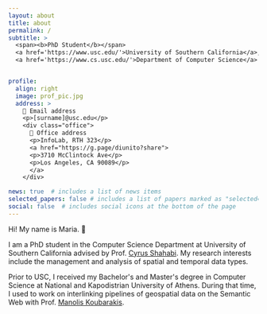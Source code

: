 ```yaml
---
layout: about
title: about
permalink: /
subtitle: >
  <span><b>PhD Student</b></span>
  <a href='https://www.usc.edu/'>University of Southern California</a>, 
  <a href='https://www.cs.usc.edu/'>Department of Computer Science</a>


profile:
  align: right
  image: prof_pic.jpg
  address: >
    📮 Email address
    <p>[surname]@usc.edu</p>
    <div class="office">
      🏢 Office address
      <p>InfoLab, RTH 323</p>
      <a href="https://g.page/diunito?share">
      <p>3710 McClintock Ave</p>
      <p>Los Angeles, CA 90089</p>
      </a>
    </div>

news: true  # includes a list of news items
selected_papers: false # includes a list of papers marked as "selected={true}"
social: false  # includes social icons at the bottom of the page
---
```


Hi! My name is Maria. :wave:

I am a PhD student in the Computer Science Department at University of Southern California advised by Prof. [Cyrus Shahabi](https://infolab.usc.edu/Shahabi/index.html). My research interests include the management and analysis of spatial and temporal data types.

Prior to USC, I received my Bachelor's and Master's degree in Computer Science at National and Kapodistrian University of Athens. During that time, I used to work on interlinking pipelines of geospatial data on the Semantic Web with Prof. [Manolis Koubarakis](https://cgi.di.uoa.gr/~koubarak/).